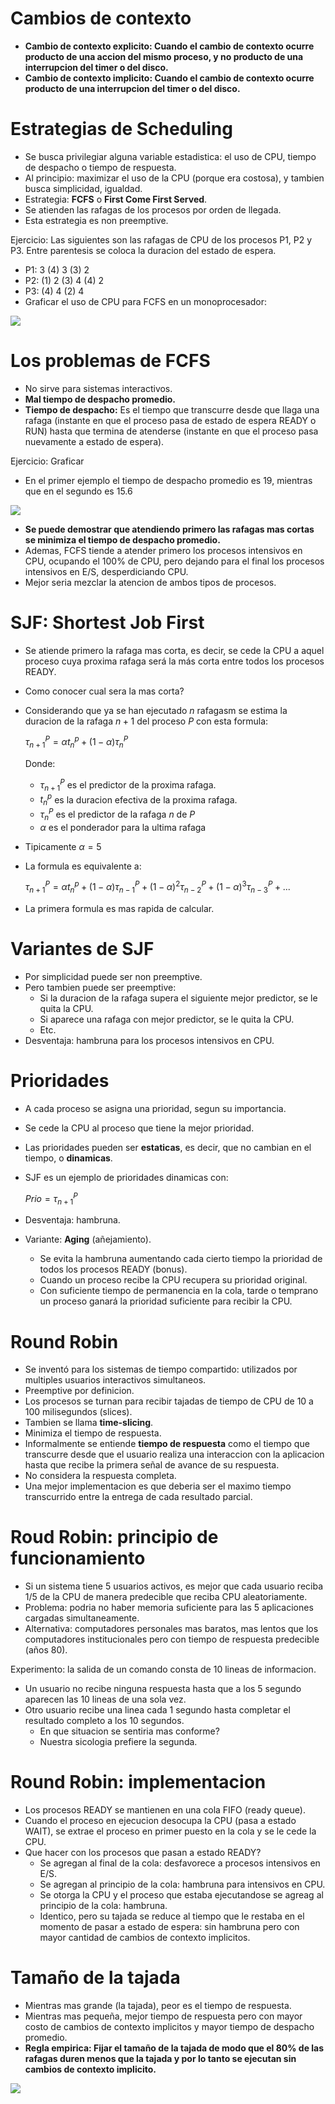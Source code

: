 # Cambios de contexto
* **Cambio de contexto explicito: Cuando el cambio de contexto ocurre producto de una accion del mismo proceso, y no producto de una interrupcion del timer o del disco.**
* **Cambio de contexto implicito: Cuando el cambio de contexto ocurre producto de una interrupcion del timer o del disco.**

# Estrategias de Scheduling
* Se busca privilegiar alguna variable estadistica: el uso de CPU, tiempo de despacho o tiempo de respuesta.
* Al principio: maximizar el uso de la CPU (porque era costosa), y tambien busca simplicidad, igualdad.
* Estrategia: **FCFS** o **First Come First Served**.
* Se atienden las rafagas de los procesos por orden de llegada.
* Esta estrategia es non preemptive.

Ejercicio: Las siguientes son las rafagas de CPU de los procesos P1, P2 y P3. Entre parentesis se coloca la duracion del estado de espera.
  * P1: 3 (4) 3 (3) 2
  * P2: (1) 2 (3) 4 (4) 2
  * P3: (4) 4 (2) 4
* Graficar el uso de CPU para FCFS en un monoprocesador:

![](img/ejercicioFCFS.PNG)

# Los problemas de FCFS
* No sirve para sistemas interactivos.
* **Mal tiempo de despacho promedio.**
* **Tiempo de despacho:** Es el tiempo que transcurre desde que llaga una rafaga (instante en que el proceso pasa de estado de espera READY o RUN) hasta que termina de atenderse (instante en que el proceso pasa nuevamente a estado de espera).

Ejercicio: Graficar
* En el primer ejemplo el tiempo de despacho promedio es 19, mientras que en el segundo es 15.6
  
![](img/ejercicio.PNG)

* **Se puede demostrar que atendiendo primero las rafagas mas cortas se minimiza el tiempo de despacho promedio.**
* Ademas, FCFS tiende a atender primero los procesos intensivos en CPU, ocupando el 100% de CPU, pero dejando para el final los procesos intensivos en E/S, desperdiciando CPU.
* Mejor seria mezclar la atencion de ambos tipos de procesos.

# SJF: Shortest Job First

* Se atiende primero la rafaga mas corta, es decir, se cede la CPU a aquel proceso cuya proxima rafaga será la más corta entre todos los procesos READY.
* Como conocer cual sera la mas corta?
* Considerando que ya se han ejecutado $n$ rafagasm se estima la duracion de la rafaga $n+1$ del proceso $P$ con esta formula:

  $\tau_{n+1}^{P} = \alpha t_{n}^{p} + (1-\alpha)\tau_{n}^{P}$

  Donde:
  * $\tau_{n+1}^{P}$ es el predictor de la proxima rafaga.
  * $t_{n}^{p}$ es la duracion efectiva de la proxima rafaga.
  * $\tau_{n}^{P}$ es el predictor de la rafaga $n$ de $P$
  * $\alpha$ es el ponderador para la ultima rafaga
* Tipicamente $\alpha=5$
* La formula es equivalente a:
  
  $\tau_{n+1}^{P} = \alpha t_{n}^{p} + (1-\alpha)\tau_{n-1}^{P} + (1-\alpha)^2\tau_{n-2}^{P} + (1-\alpha)^3\tau_{n-3}^{P} + ...$

* La primera formula es mas rapida de calcular.

# Variantes de SJF

* Por simplicidad puede ser non preemptive.
* Pero tambien puede ser preemptive:
  * Si la duracion de la rafaga supera el siguiente mejor predictor, se le quita la CPU.
  * Si aparece una rafaga con mejor predictor, se le quita la CPU.
  * Etc.
* Desventaja: hambruna para los procesos intensivos en CPU.

# Prioridades

* A cada proceso se asigna una prioridad, segun su importancia.
* Se cede la CPU al proceso que tiene la mejor prioridad.
* Las prioridades pueden ser **estaticas**, es decir, que no cambian en el tiempo, o **dinamicas**.
* SJF es un ejemplo de prioridades dinamicas con:

    $Prio = \tau^{P}_{n+1}$
* Desventaja: hambruna.
* Variante: **Aging** (añejamiento).
  * Se evita la hambruna aumentando cada cierto tiempo la prioridad de todos los procesos READY (bonus).
  * Cuando un proceso recibe la CPU recupera su prioridad original.
  * Con suficiente tiempo de permanencia en la cola, tarde o temprano un proceso ganará la prioridad suficiente para recibir la CPU.


# Round Robin

* Se inventó para los sistemas de tiempo compartido: utilizados por multiples usuarios interactivos simultaneos.
* Preemptive por definicion.
* Los procesos se turnan para recibir tajadas de tiempo de CPU de 10 a 100 milisegundos (slices).
* Tambien se llama **time-slicing**.
* Minimiza el tiempo de respuesta.
* Informalmente se entiende **tiempo de respuesta** como el tiempo que transcurre desde que el usuario realiza una interaccion con la aplicacion hasta que recibe la primera señal de avance de su respuesta.
* No considera la respuesta completa.
* Una mejor implementacion es que deberia ser el maximo tiempo transcurrido entre la entrega de cada resultado parcial.

# Roud Robin: principio de funcionamiento

* Si un sistema tiene 5 usuarios activos, es mejor que cada usuario reciba 1/5 de la CPU de manera predecible que reciba CPU aleatoriamente.
* Problema: podria no haber memoria suficiente para las 5 aplicaciones cargadas simultaneamente.
* Alternativa: computadores personales mas baratos, mas lentos que los computadores institucionales pero con tiempo de respuesta predecible (años 80).
  
Experimento: la salida de un comando consta de 10 lineas de informacion.
  * Un usuario no recibe ninguna respuesta hasta que a los 5 segundo aparecen las 10 lineas de una sola vez.
  * Otro usuario recibe una linea cada 1 segundo hasta completar el resultado completo a los 10 segundos.
    * En que situacion se sentiria mas conforme?
    * Nuestra sicologia prefiere la segunda.
  
# Round Robin: implementacion

* Los procesos READY se mantienen en una cola FIFO (ready queue).
* Cuando el proceso en ejecucion desocupa la CPU (pasa a estado WAIT), se extrae el proceso en primer puesto en la cola y se le cede la CPU.
* Que hacer con los procesos que pasan a estado READY?
  * Se agregan al final de la cola: desfavorece a procesos intensivos en E/S.
  * Se agregan al principio de la cola: hambruna para intensivos en CPU.
  * Se otorga la CPU y el proceso que estaba ejecutandose se agreag al principio de la cola: hambruna.
  * Identico, pero su tajada se reduce al tiempo que le restaba en el momento de pasar a estado de espera: sin hambruna pero con mayor cantidad de cambios de contexto implicitos.

# Tamaño de la tajada

* Mientras mas grande (la tajada), peor es el tiempo de respuesta.
* Mientras mas pequeña, mejor tiempo de respuesta pero con mayor costo de cambios de contexto implicitos y mayor tiempo de despacho promedio.
* **Regla empirica: Fijar el tamaño de la tajada de modo que el 80% de las rafagas duren menos que la tajada y por lo tanto se ejecutan sin cambios de contexto implicito.**

![](img/tajada.PNG)
